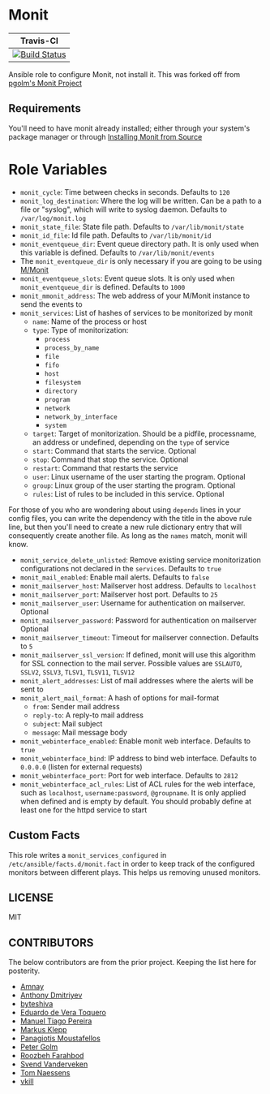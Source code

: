 # Monit

| **Travis-CI** |
| --------- |
| [![Build Status](https://travis-ci.org/jpartain89/ansible-role-configure-monit.svg?branch=master)](https://travis-ci.org/jpartain89/ansible-role-configure-monit) |

Ansible role to configure Monit, not install it. This was forked off from [pgolm's Monit Project](https://github.com/pgolm/ansible-role-monit)

## Requirements

You'll need to have monit already installed; either through your system's package manager or through [Installing Monit from Source](https://github.com/jpartain89/ansible_monit_from_source)

# Role Variables

* `monit_cycle`: Time between checks in seconds. Defaults to `120`
* `monit_log_destination`: Where the log will be written. Can be a path to a file or "syslog", which will write to syslog daemon. Defaults to `/var/log/monit.log`
* `monit_state_file`: State file path. Defaults to `/var/lib/monit/state`
* `monit_id_file`: Id file path. Defaults to `/var/lib/monit/id`
* `monit_eventqueue_dir`: Event queue directory path. It is only used when this variable is defined. Defaults to `/var/lib/monit/events`
* The `monit_eventqueue_dir` is only necessary if you are going to be using [M/Monit](https://mmonit.com)
* `monit_eventqueue_slots`: Event queue slots. It is only used when `monit_eventqueue_dir` is defined. Defaults to `1000`
* `monit_mmonit_address`: The web address of your M/Monit instance to send the events to
* `monit_services`: List of hashes of services to be monitorized by monit
  * `name`: Name of the process or host
  * `type`: Type of monitorization:
      * `process`
      * `process_by_name`
      * `file`
      * `fifo`
      * `host`
      * `filesystem`
      * `directory`
      * `program`
      * `network`
      * `network_by_interface`
      * `system`
  * `target`: Target of monitorization. Should be a pidfile, processname, an address or undefined, depending on the `type` of service
  * `start`: Command that starts the service. Optional
  * `stop`: Command that stop the service. Optional
  * `restart`: Command that restarts the service
  * `user`: Linux username of the user starting the program. Optional
  * `group`: Linux group of the user starting the program. Optional
  * `rules`: List of rules to be included in this service. Optional

For those of you who are wondering about using `depends` lines in your config files, you can write the dependency with the title in the above rule line, but then you'll need to create a new rule dictionary entry that will consequently create another file. As long as the `names` match, monit will know.

* `monit_service_delete_unlisted`: Remove existing service monitorization configurations not declared in the `services`. Defaults to `true`
* `monit_mail_enabled`: Enable mail alerts. Defaults to `false`
* `monit_mailserver_host`: Mailserver host address. Defaults to `localhost`
* `monit_mailserver_port`: Mailserver host port. Defaults to `25`
* `monit_mailserver_user`: Username for authentication on mailserver. Optional
* `monit_mailserver_password`: Password for authentication on mailserver Optional
* `monit_mailserver_timeout`: Timeout for mailserver connection. Defaults to `5`
* `monit_mailserver_ssl_version`: If defined, monit will use this algorithm for SSL connection to the mail server. Possible values are `SSLAUTO`, `SSLV2`, `SSLV3`, `TLSV1`, `TLSV11`, `TLSV12`
* `monit_alert_addresses`: List of mail addresses where the alerts will be sent to
* `monit_alert_mail_format`: A hash of options for mail-format
  * `from`: Sender mail address
  * `reply-to`: A reply-to mail address
  * `subject`: Mail subject
  * `message`: Mail message body
* `monit_webinterface_enabled`: Enable monit web interface. Defaults to `true`
* `monit_webinterface_bind`: IP address to bind web interface. Defaults to `0.0.0.0` (listen for external requests)
* `monit_webinterface_port`: Port for web interface. Defaults to `2812`
* `monit_webinterface_acl_rules`: List of ACL rules for the web interface, such as `localhost`, `username:password`, `@groupname`. It is only applied when defined and is empty by default. You should probably define at least one for the httpd service to start

## Custom Facts

This role writes a `monit_services_configured` in `/etc/ansible/facts.d/monit.fact` in order to keep track of the configured monitors between different plays. This helps us removing unused monitors.

## LICENSE

MIT

## CONTRIBUTORS

The below contributors are from the prior project. Keeping the list here for posterity.

* [Amnay](https://github.com/amnay-mo)
* [Anthony Dmitriyev](https://github.com/antstorm)
* [byteshiva](http://byteshiva.github.io/)
* [Eduardo de Vera Toquero](https://github.com/etux)
* [Manuel Tiago Pereira](http://mtpereira.github.io/)
* [Markus Klepp](https://github.com/kh0r)
* [Panagiotis Moustafellos](https://github.com/pmoust)
* [Peter Golm](https://github.com/pgolm)
* [Roozbeh Farahbod](https://github.com/roozbehf)
* [Svend Vanderveken](https://github.com/svendx4f)
* [Tom Naessens](https://github.com/Silox)
* [vkill](https://github.com/vkill)
